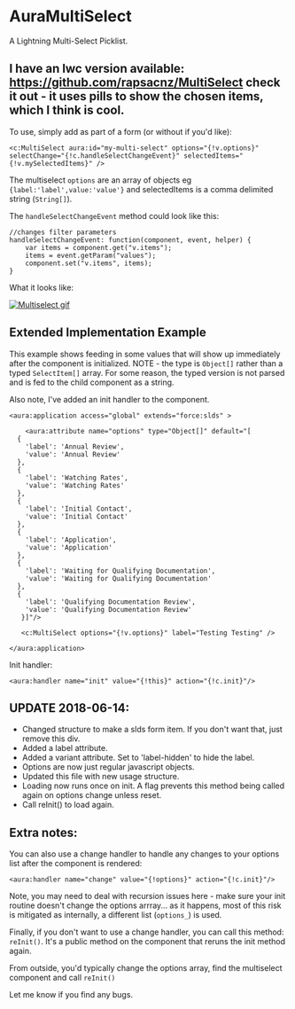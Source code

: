 # AuraMultiSelect
A Lightning Multi-Select Picklist.

## I have an lwc version available: https://github.com/rapsacnz/MultiSelect check it out - it uses pills to show the chosen items, which I think is cool.

To use, simply add as part of a form (or without if you'd like):

    <c:MultiSelect aura:id="my-multi-select" options="{!v.options}" selectChange="{!c.handleSelectChangeEvent}" selectedItems="{!v.mySelectedItems}" />
    
The multiselect `options` are an array of objects eg `{label:'label',value:'value'}` and selectedItems is a comma delimited string (`String[]`).

The `handleSelectChangeEvent` method could look like this:

    //changes filter parameters
    handleSelectChangeEvent: function(component, event, helper) {
        var items = component.get("v.items");
        items = event.getParam("values");
        component.set("v.items", items);
    }


What it looks like:

[![Multiselect gif][1]][1]


## Extended Implementation Example

This example shows feeding in some values that will show up immediately after the component is initialized.
NOTE - the type is `Object[]` rather than a typed `SelectItem[]` array. For some reason, the typed version is not parsed and is fed to the child component as a string.

Also note, I've added an init handler to the component.

    <aura:application access="global" extends="force:slds" >
        
        <aura:attribute name="options" type="Object[]" default="[
      {
        'label': 'Annual Review',
        'value': 'Annual Review'
      },
      {
        'label': 'Watching Rates',
        'value': 'Watching Rates'
      },
      {
        'label': 'Initial Contact',
        'value': 'Initial Contact'
      },
      {
        'label': 'Application',
        'value': 'Application'
      },
      {
        'label': 'Waiting for Qualifying Documentation',
        'value': 'Waiting for Qualifying Documentation'
      },
      {
        'label': 'Qualifying Documentation Review',
        'value': 'Qualifying Documentation Review'
       }]"/>
        
       <c:MultiSelect options="{!v.options}" label="Testing Testing" />
    
    </aura:application>
    
Init handler:

    <aura:handler name="init" value="{!this}" action="{!c.init}"/>
    
## UPDATE 2018-06-14:
- Changed structure to make a slds form item. If you don't want that, just remove this div.
- Added a label attribute. 
- Added a variant attribute. Set to 'label-hidden' to hide the label.
- Options are now just regular javascript objects.
- Updated this file with new usage structure.
- Loading now runs once on init. A flag prevents this method being called again on options change unless reset.
- Call reInit() to load again.

    
## Extra notes:
You can also use a change handler to handle any changes to your options list after the component is rendered:

    <aura:handler name="change" value="{!options}" action="{!c.init}"/>
    
Note, you may need to deal with recursion issues here - make sure your init routine doesn't change the options arrray... as it happens, most of this risk is mitigated as internally, a different list (`options_`) is used.

Finally, if you don't want to use a change handler, you can call this method: `reInit()`. It's a public method on the component that reruns the init method again. 

From outside, you'd typically change the options array, find the multiselect component and call `reInit()`

Let me know if you find any bugs.


  [1]: http://i.imgur.com/22RPF0k.gif




